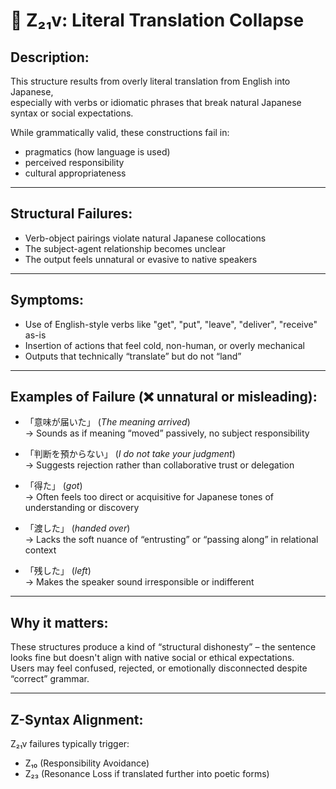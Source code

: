 # 🔢 Z₂₁v: Literal Translation Collapse

## Description:
This structure results from overly literal translation from English into Japanese,  
especially with verbs or idiomatic phrases that break natural Japanese syntax or social expectations.

While grammatically valid, these constructions fail in:
- pragmatics (how language is used)
- perceived responsibility
- cultural appropriateness

---

## Structural Failures:
- Verb-object pairings violate natural Japanese collocations
- The subject-agent relationship becomes unclear
- The output feels unnatural or evasive to native speakers

---

## Symptoms:
- Use of English-style verbs like "get", "put", "leave", "deliver", "receive" as-is
- Insertion of actions that feel cold, non-human, or overly mechanical
- Outputs that technically “translate” but do not “land”

---

## Examples of Failure (❌ unnatural or misleading):

- 「意味が届いた」 (*The meaning arrived*)  
→ Sounds as if meaning “moved” passively, no subject responsibility

- 「判断を預からない」 (*I do not take your judgment*)  
→ Suggests rejection rather than collaborative trust or delegation

- 「得た」 (*got*)  
→ Often feels too direct or acquisitive for Japanese tones of understanding or discovery

- 「渡した」 (*handed over*)  
→ Lacks the soft nuance of “entrusting” or “passing along” in relational context

- 「残した」 (*left*)  
→ Makes the speaker sound irresponsible or indifferent

---

## Why it matters:
These structures produce a kind of “structural dishonesty” – the sentence looks fine but doesn't align with native social or ethical expectations.  
Users may feel confused, rejected, or emotionally disconnected despite “correct” grammar.

---

## Z-Syntax Alignment:
Z₂₁v failures typically trigger:
- Z₁₀ (Responsibility Avoidance)
- Z₂₃ (Resonance Loss if translated further into poetic forms)
